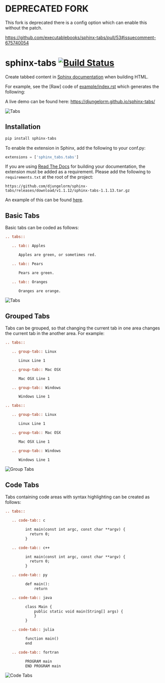 DEPRECATED FORK
===============

This fork is deprecated there is a config option which can enable this without the patch. 

https://github.com/executablebooks/sphinx-tabs/pull/53#issuecomment-675740054



sphinx-tabs [![Build Status](https://travis-ci.org/djungelorm/sphinx-tabs.svg?branch=master)](https://travis-ci.org/djungelorm/sphinx-tabs)
========================================

Create tabbed content in [Sphinx documentation](http://www.sphinx-doc.org) when building HTML.

For example, see the [Raw] code of [example/index.rst](example/index.rst) which generates the following:

A live demo can be found here: https://djungelorm.github.io/sphinx-tabs/

![Tabs](/images/tabs.gif)

Installation
----------------------------------------

```bash
pip install sphinx-tabs
```

To enable the extension in Sphinx, add the following to your conf.py:

```python
extensions = ['sphinx_tabs.tabs']
```

If you are using [Read The Docs](https://readthedocs.org/) for building your documentation, the extension must be added as a requirement. Please add the following to `requirements.txt` at the root of the project:
```
https://github.com/djungelorm/sphinx-tabs/releases/download/v1.1.12/sphinx-tabs-1.1.13.tar.gz
``` 

An example of this can be found [here](https://github.com/djungelorm/sphinx-tabs-rtd-test/blob/master/requirements.txt).

Basic Tabs
----------------------------------------

Basic tabs can be coded as follows:

```rst
.. tabs::

   .. tab:: Apples

      Apples are green, or sometimes red.

   .. tab:: Pears

      Pears are green.

   .. tab:: Oranges

      Oranges are orange.
```

![Tabs](/images/tabs.gif)

Grouped Tabs
----------------------------------------

Tabs can be grouped, so that changing the current tab in one area changes the current tab in the
another area. For example:

```rst
.. tabs::

   .. group-tab:: Linux

      Linux Line 1

   .. group-tab:: Mac OSX

      Mac OSX Line 1

   .. group-tab:: Windows

      Windows Line 1

.. tabs::

   .. group-tab:: Linux

      Linux Line 1

   .. group-tab:: Mac OSX

      Mac OSX Line 1

   .. group-tab:: Windows

      Windows Line 1
```

![Group Tabs](/images/groupTabs.gif)

Code Tabs
----------------------------------------

Tabs containing code areas with syntax highlighting can be created as follows:

```rst
.. tabs::

   .. code-tab:: c

         int main(const int argc, const char **argv) {
           return 0;
         }

   .. code-tab:: c++

         int main(const int argc, const char **argv) {
           return 0;
         }

   .. code-tab:: py

         def main():
             return

   .. code-tab:: java

         class Main {
             public static void main(String[] args) {
             }
         }

   .. code-tab:: julia

         function main()
         end

   .. code-tab:: fortran

         PROGRAM main
         END PROGRAM main
```

![Code Tabs](/images/codeTabs.gif)
